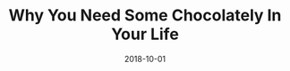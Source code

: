 ---
conference: Iowa Code Camp
location: Ankeny, Iowa
title: Why You Need Some Chocolately In Your Life
date: 2018-10-01
---